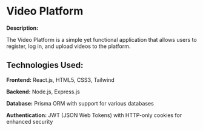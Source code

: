 # Video Platform

**Description:**

The Video Platform is a simple yet functional application that allows users to register, log in, and upload videos to the platform.

## Technologies Used:

**Frontend:** React.js, HTML5, CSS3, Tailwind

**Backend:** Node.js, Express.js

**Database:** Prisma ORM with support for various databases

**Authentication:** JWT (JSON Web Tokens) with HTTP-only cookies for enhanced security
